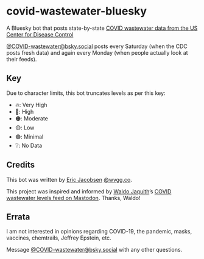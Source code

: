 # covid-wastewater-bluesky

A Bluesky bot that posts state-by-state [COVID wastewater data from the US Center for Disease Control](https://www.cdc.gov/nwss/rv/COVID19-currentlevels.html)

[@COVID-wastewater@bsky.social](https://bsky.app/profile/COVID-wastewater.bsky.social) posts every Saturday (when the CDC posts fresh data) and again every Monday (when people actually look at their feeds).

## Key

Due to character limits, this bot truncates levels as per this key:

- 🔥: Very High
- 🔴: High
- 🟠: Moderate
- 🟡: Low
- 🟢: Minimal
- ❔: No Data

## Credits

This bot was written by [Eric Jacobsen](https://wvgg.co) [@wvgg.co](https://bsky.app/profile/wvgg.co).

This project was inspired and informed by [Waldo Jaquith](https://waldo.jaquith.org/)’s [COVID wastewater levels feed on Mastodon](https://mastodon.social/@covid_wastewater). Thanks, Waldo!

## Errata

I am not interested in opinions regarding COVID-19, the pandemic, masks, vaccines, chemtrails, Jeffrey Epstein, etc.

Message [@COVID-wastewater@bsky.social](https://bsky.app/profile/COVID-wastewater.bsky.social) with any other questions.
